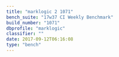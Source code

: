 ```yaml
---
title: "marklogic 2 1071"
bench_suite: "17w37 CI Weekly Benchmark"
build_number: "1071"
dbprofile: "marklogic"
classifier: ""
date: 2017-09-12T06:16:08
type: "bench"
---
```

